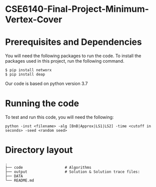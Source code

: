 # CSE6140-Final-Project-Minimum-Vertex-Cover

# Prerequisites and Dependencies
You will need the following packages to run the code. To install the packages used in this project, run the following command.
```
$ pip install networx
$ pip install deap
```
Our code is based on python version 3.7

# Running the code

To test and run this code, you will need the following:
```
python -inst <filename> -alg [BnB|Approx|LS1|LS2] -time <cutoff in seconds> -seed <random seed>
```

# Directory layout

    .
    ├── code                   # Algorithms
    ├── output                 # Solution & Solution trace files:
    ├── DATA
    └── README.md